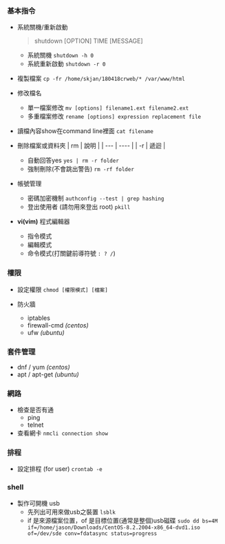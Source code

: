 ### 基本指令 ###
- 系統關機/重新啟動
    >shutdown [OPTION] TIME [MESSAGE]
  - 系統關機
    `shutdown -h 0`
  - 系統重新啟動
    `shutdown -r 0`

- 複製檔案
    `cp -fr /home/skjan/180418crweb/* /var/www/html`
- 修改檔名
  - 單一檔案修改
    `mv [options] filename1.ext filename2.ext`
  - 多重檔案修改
    `rename [options] expression replacement file`

- 讀檔內容show在command line裡面
    `cat filename`

- 刪除檔案或資料夾
    | rm  | 說明 |
    | --- | ---- |
    | -r  | 遞迴 |
  - 自動回答yes
    `yes | rm -r folder`
  - 強制刪除(不會跳出警告)
    `rm -rf folder`

- 帳號管理
  - 密碼加密機制
    `authconfig --test | grep hashing`
  - 登出使用者 (請勿用來登出 root)
    `pkill`

- **vi(vim)** 程式編輯器
  - 指令模式
  - 編輯模式
  - 命令模式(打關鍵前導符號 `: ? /`)


### 權限 ###
- 設定權限
    `chmod [權限模式] [檔案]`

- 防火牆
  - iptables
  - firewall-cmd *(centos)*
  - ufw *(ubuntu)*

### 套件管理 ###
- dnf / yum *(centos)*
- apt / apt-get *(ubuntu)*

### 網路 ###
- 檢查是否有通
  - ping
  - telnet
- 查看網卡
    `nmcli connection show`

### 排程 ###
- 設定排程 (for user)
    `crontab -e`

### shell ###
- 製作可開機 usb
  - 先列出可用來做usb之裝置
    `lsblk`
  - if 是來源檔案位置，of 是目標位置(通常是整個)usb磁碟
    `sudo dd bs=4M if=/home/jason/Downloads/CentOS-8.2.2004-x86_64-dvd1.iso of=/dev/sde conv=fdatasync status=progress`
